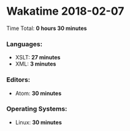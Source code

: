 # Wakatime 2018-02-07

Time Total: **0 hours 30 minutes**

### Languages:
- XSLT: **27 minutes** 
- XML: **3 minutes** 

### Editors:
- Atom: **30 minutes** 

### Operating Systems:
- Linux: **30 minutes** 


